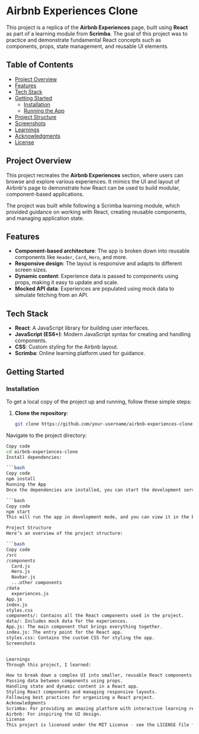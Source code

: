 # Airbnb Experiences Clone

This project is a replica of the **Airbnb Experiences** page, built using **React** as part of a learning module from **Scrimba**. The goal of this project was to practice and demonstrate fundamental React concepts such as components, props, state management, and reusable UI elements.

## Table of Contents

- [Project Overview](#project-overview)
- [Features](#features)
- [Tech Stack](#tech-stack)
- [Getting Started](#getting-started)
  - [Installation](#installation)
  - [Running the App](#running-the-app)
- [Project Structure](#project-structure)
- [Screenshots](#screenshots)
- [Learnings](#learnings)
- [Acknowledgments](#acknowledgments)
- [License](#license)

## Project Overview

This project recreates the **Airbnb Experiences** section, where users can browse and explore various experiences. It mimics the UI and layout of Airbnb's page to demonstrate how React can be used to build modular, component-based applications.

The project was built while following a Scrimba learning module, which provided guidance on working with React, creating reusable components, and managing application state.

## Features

- **Component-based architecture**: The app is broken down into reusable components like `Header`, `Card`, `Hero`, and more.
- **Responsive design**: The layout is responsive and adapts to different screen sizes.
- **Dynamic content**: Experience data is passed to components using props, making it easy to update and scale.
- **Mocked API data**: Experiences are populated using mock data to simulate fetching from an API.

## Tech Stack

- **React**: A JavaScript library for building user interfaces.
- **JavaScript (ES6+)**: Modern JavaScript syntax for creating and handling components.
- **CSS**: Custom styling for the Airbnb layout.
- **Scrimba**: Online learning platform used for guidance.

## Getting Started

### Installation

To get a local copy of the project up and running, follow these simple steps:

1. **Clone the repository**:

   ```bash
   git clone https://github.com/your-username/airbnb-experiences-clone.git
Navigate to the project directory:

  ```bash
Copy code
cd airbnb-experiences-clone
Install dependencies:

 ```bash
Copy code
npm install
Running the App
Once the dependencies are installed, you can start the development server:

 ```bash
Copy code
npm start
This will run the app in development mode, and you can view it in the browser at http://localhost:3000.

Project Structure
Here’s an overview of the project structure:

 ```bash
Copy code
/src
  /components
    Card.js
    Hero.js
    Navbar.js
    ...other components
  /data
    experiences.js
  App.js
  index.js
  styles.css
components/: Contains all the React components used in the project.
data/: Includes mock data for the experiences.
App.js: The main component that brings everything together.
index.js: The entry point for the React app.
styles.css: Contains the custom CSS for styling the app.
Screenshots


Learnings
Through this project, I learned:

How to break down a complex UI into smaller, reusable React components.
Passing data between components using props.
Handling state and dynamic content in a React app.
Styling React components and managing responsive layouts.
Following best practices for organizing a React project.
Acknowledgments
Scrimba: For providing an amazing platform with interactive learning resources.
Airbnb: For inspiring the UI design.
License
This project is licensed under the MIT License - see the LICENSE file for details.
